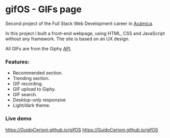 # gifOS - GIFs page

Second project of the Full Stack Web Development career in [Acámica](https://www.acamica.com/desarrollo-web-full-stack).

In this project i built a front-end webpage, using HTML, CSS and JavaScript without any framework. The site is based on an UX design.

All GIFs are from the Giphy [API](https://developers.giphy.com/).

### Features:
- Recommended section.
- Trending section.
- GIF recording.
- GIF upload to Giphy.
- GIF search.
- Desktop-only responsive
- Light/dark theme.

### Live demo
<a href="https://GuidoCerioni.github.io/gifOS" target="_blank">https://GuidoCerioni.github.io/gifOS</a>
https://GuidoCerioni.github.io/gifOS
